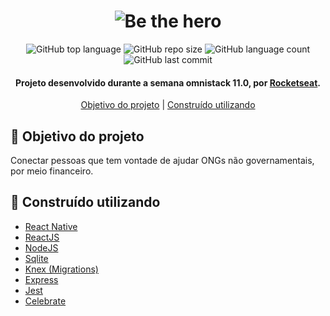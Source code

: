 <h1 align="center">
  <img size="320px" alt="Be the hero" src="https://github.com/gabriel-antero/be-the-hero/blob/master/assets/logo.svg">
</h1>

<p align="center">
  <img alt="GitHub top language" src="https://img.shields.io/github/languages/top/gabriel-antero/be-the-hero"> 
  <img alt="GitHub repo size" src="https://img.shields.io/github/repo-size/gabriel-antero/be-the-hero">
  <img alt="GitHub language count" src="https://img.shields.io/github/languages/count/gabriel-antero/be-the-hero">
  <img alt="GitHub last commit" src="https://img.shields.io/github/last-commit/gabriel-antero/be-the-hero">
</p>

<h4 align="center">          
 Projeto desenvolvido durante a semana omnistack 11.0, por 
  <a href="https://rocketseat.com.br/">Rocketseat</a>.
</h4>

<p align="center">
  <a href="https://github.com/gabriel-antero/be-the-hero#dart-objetivo-do-projeto">Objetivo do projeto</a>
  |
  <a href="https://github.com/gabriel-antero/be-the-hero#constru%C3%ADdo-utilizando">Construído utilizando</a>
</p>

## :dart: Objetivo do projeto
Conectar pessoas que tem vontade de ajudar ONGs não governamentais, por meio financeiro.

## :construction: Construído utilizando
- [React Native](https://reactnative.dev/)
- [ReactJS](https://reactjs.org/)
- [NodeJS](https://nodejs.org/)
- [Sqlite](https://www.sqlite.org/index.html)
- [Knex (Migrations)](http://knexjs.org/)
- [Express](https://expressjs.com/pt-br/)
- [Jest](https://jestjs.io/)
- [Celebrate](https://github.com/arb/celebrate)
